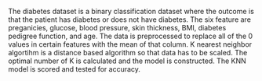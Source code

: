 The diabetes dataset is a binary classification dataset where the outcome is that the patient has diabetes or does not have diabetes. The six feature are preganicies, glucose, blood pressure, skin thickness, BMI, diabetes pedigree function, and age. The data is preprocessed to replace all of the 0 values in certain features with the mean of that column. K nearest neighbor algortihm is a distance based algorithm so that data has to be scaled. The optimal number of K is calculated and the model is constructed. The KNN model is scored and tested for accuracy.  
